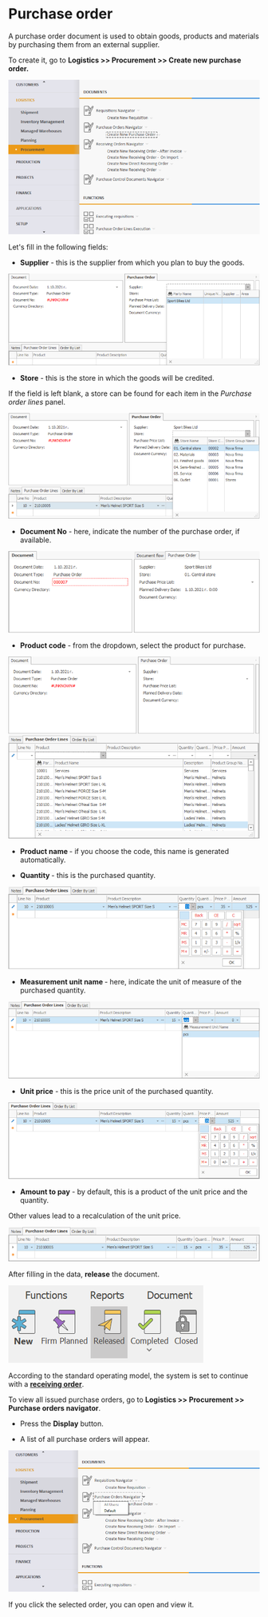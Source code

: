# Purchase order

A purchase order document is used to obtain goods, products and materials by purchasing them from an external supplier.

To create it, go to **Logistics >> Procurement >> Create new purchase order.**

![Purchase Order](pictures/purchaseorder0.png)

Let's fill in the following fields:

- <b>Supplier</b> - this is the supplier from which you plan to buy the goods.
 
![Purchase Order](pictures/purchaseorder1.png)

- <b>Store</b> - this is the store in which the goods will be credited. 
 
If the field is left blank, a store can be found for each item in the *Purchase order lines* panel.
 
![Purchase Order](pictures/purchaseorder2.png)

- <b>Document No</b> - here, indicate the number of the purchase order, if available.
 
![Purchase Order](pictures/purchaseorder3.png)

- <b>Product code</b> - from the dropdown, select the product for purchase.
 
![Purchase Order](pictures/purchaseorder4.png)

- <b>Product name </b> - if you choose the code, this name is generated automatically.

- <b>Quantity </b> - this is the purchased quantity.
 
![Purchase Order](pictures/purchaseorder5.png)

- <b> Measurement unit name </b> - here, indicate the unit of measure of the purchased quantity.
 
![Purchase Order](pictures/purchaseorder6.png)

- <b>Unit price</b> - this is the price unit of the purchased quantity. 
 
![Purchase Order](pictures/purchaseorder7.png)

- <b>Amount to pay</b> - by default, this is a product of the unit price and the quantity. 
	
Other values lead to a recalculation of the unit price.

![Purchase Order](pictures/purchaseorder8.png)
 
After filling in the data, **release** the document.
 
![Purchase Order](pictures/purchaseorder9.png)

According to the standard operating model, the system is set to continue with a **[receiving order](https://docs.erp.net/winclient/step-by-step/receiving-order.html)**.

To view all issued purchase orders, go to <b>Logistics >> Procurement >> Purchase orders navigator</b>.

- Press the **Display** button.

- A list of all purchase orders will appear.
 
![Purchase Order](pictures/purchaseorder10.png)

If you click the selected order, you can open and view it.


